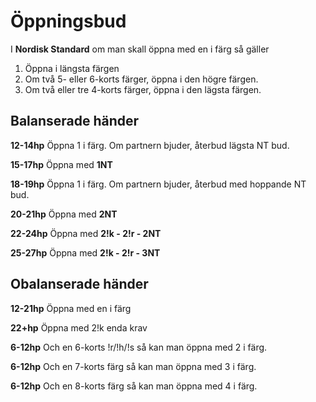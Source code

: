 # Öppningsbud

I **Nordisk Standard** om man skall öppna med en i färg så gäller

1. Öppna i längsta färgen
2. Om två 5- eller 6-korts färger, öppna i den högre färgen.
3. Om två eller tre 4-korts färger, öppna i den lägsta färgen.

## Balanserade händer

**12-14hp** Öppna 1 i färg. Om partnern bjuder, återbud lägsta NT bud.

**15-17hp** Öppna med **1NT**

**18-19hp** Öppna 1 i färg. Om partnern bjuder, återbud med hoppande NT bud.

**20-21hp** Öppna med **2NT**

**22-24hp** Öppna med **2!k - 2!r - 2NT**

**25-27hp** Öppna med **2!k - 2!r - 3NT**

## Obalanserade händer

**12-21hp** Öppna med en i färg

**22+hp** Öppna med 2!k enda krav

**6-12hp** Och en 6-korts !r/!h/!s så kan man öppna med 2 i färg.

**6-12hp** Och en 7-korts färg så kan man öppna med 3 i färg.

**6-12hp** Och en 8-korts färg så kan man öppna med 4 i färg.
